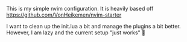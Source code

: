 This is my simple nvim configuration. 
It is heavily based off https://github.com/VonHeikemen/nvim-starter

I want to clean up the init.lua a bit and manage the plugins a bit better. However, I am lazy and the current setup "just works" :shrug:
